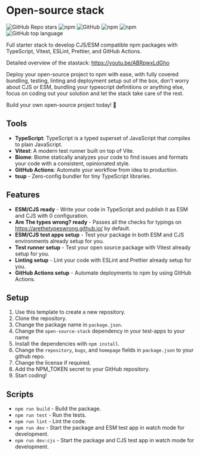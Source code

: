 # Open-source stack

![GitHub Repo stars](https://img.shields.io/github/stars/forge42dev/open-source-stack?style=social)
![npm](https://img.shields.io/npm/v/open-source-stack?style=plastic)
![GitHub](https://img.shields.io/github/license/forge42dev/open-source-stack?style=plastic)
![npm](https://img.shields.io/npm/dy/open-source-stack?style=plastic)
![npm](https://img.shields.io/npm/dw/open-source-stack?style=plastic)
![GitHub top language](https://img.shields.io/github/languages/top/forge42dev/open-source-stack?style=plastic)

Full starter stack to develop CJS/ESM compatible npm packages with TypeScript, Vitest, ESLint, Prettier, and GitHub Actions.

Detailed overview of the stastack:
https://youtu.be/ABRpwxLdGho

Deploy your open-source project to npm with ease, with fully covered bundling, testing, linting and deployment setup out of the box,
don't worry about CJS or ESM, bundling your typescript definitions or anything else, focus on coding out your solution and let the stack take care of the rest.

Build your own open-source project today! 🚀

## Tools

- **TypeScript**: TypeScript is a typed superset of JavaScript that compiles to plain JavaScript.
- **Vitest**: A modern test runner built on top of Vite.
- **Biome**: Biome statically analyzes your code to find issues and formats your code with a consistent, opinionated style.
- **GitHub Actions**: Automate your workflow from idea to production.
- **tsup** - Zero-config bundler for tiny TypeScript libraries.

## Features

- **ESM/CJS ready** - Write your code in TypeScript and publish it as ESM and CJS with 0 configuration.
- **Are The types wrong? ready** - Passes all the checks for typings on https://arethetypeswrong.github.io/ by default.
- **ESM/CJS test apps setup** - Test your package in both ESM and CJS environments already setup for you.
- **Test runner setup** - Test your open source package with Vitest already setup for you.
- **Linting setup** - Lint your code with ESLint and Prettier already setup for you.
- **GitHub Actions setup** - Automate deployments to npm by using GitHub Actions.

## Setup

1. Use this template to create a new repository.
2. Clone the repository.
3. Change the package name in `package.json`.
4. Change the `open-source-stack` dependency in your test-apps to your name
5. Install the dependencies with `npm install`.
6. Change the `repository`, `bugs`, and `homepage` fields in `package.json` to your github repo.
7. Change the license if required.
8. Add the NPM_TOKEN secret to your GitHub repository.
9. Start coding!

## Scripts

- `npm run build` - Build the package.
- `npm run test` - Run the tests.
- `npm run lint` - Lint the code.
- `npm run dev` - Start the package and ESM test app in watch mode for development.
- `npm run dev:cjs` - Start the package and CJS test app in watch mode for development.

